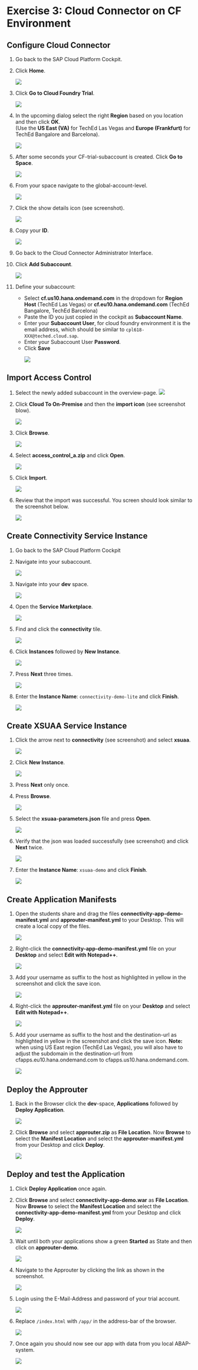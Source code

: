# Exercise 3: Cloud Connector on CF Environment

## Configure Cloud Connector

1. Go back to the SAP Cloud Platform Cockpit.

1. Click **Home**. <p></p>
    ![](../../images/cp_go_home.png)

1. Click **Go to Cloud Foundry Trial**. <p></p>
    ![](../../images/cp_go_cf_trial.png)

1. In the upcoming dialog select the right **Region** based on you location and then click **OK**.<br />(Use the **US East (VA)** for TechEd Las Vegas and **Europe (Frankfurt)** for TechEd Bangalore and Barcelona).<p></p>
    ![](../../images/cf_start_trial.png)

1. After some seconds your CF-trial-subaccount is created. Click **Go to Space**. <p></p>
    ![](../../images/cf_go_to_space.png)

1. From your space navigate to the global-account-level. <p></p>
    ![](../../images/cf_click_globalaccount.png)

1. Click the show details icon (see screenshot). <p></p>
    ![](../../images/cf_show_id.png)

1. Copy your **ID**. <p></p>
    ![](../../images/cf_copy_id.png)

1. Go back to the Cloud Connector Administrator Interface.

1. Click **Add Subaccount**. <p></p>
    ![](../../images/scc_add_subaccount.png)

1. Define your subaccount:
    - Select **cf.us10.hana.ondemand.com** in the dropdown for **Region Host** (TechEd Las Vegas) or **cf.eu10.hana.ondemand.com** (TechEd Bangalore, TechEd Barcelona) 
    - Paste the ID you just copied in the cockpit as **Subaccount Name**.
    - Enter your **Subaccount User**, for cloud foundry environment it is the email address, which should be similar to `cpl618-XXX@teched.cloud.sap`.
    - Enter your Subaccount User **Password**.
    - Click **Save** <p></p>
    ![](../../images/scc_add_cf_account.png)

## Import Access Control

1. Select the newly added subaccount in the overview-page.
    ![](../../images/scc_select_cf_account.png)

1. Click **Cloud To On-Premise** and then the **import icon** (see screenshot blow). <p></p>
    ![](../../images/scc_import_open_dialog.png)

1. Click **Browse**. <p></p>
    ![](../../images/scc_import_press_browse.png)

1. Select **access_control_a.zip** and click **Open**. <p></p>
    ![](../../images/scc_import_select_access_control_a.png)

1. Click **Import**. <p></p>
    ![](../../images/scc_import_press_import.png)

1. Review that the import was successful. You screen should look similar to the screenshot below. <p></p>
    ![](../../images/scc_import_review.png)

## Create Connectivity Service Instance

1. Go back to the SAP Cloud Platform Cockpit

1. Navigate into your subaccount. <p></p>
    ![](../../images/cf_click_subaccount.png)

1.  Navigate into your **dev** space. <p></p>
    ![](../../images/cf_click_dev_space.png)

1. Open the **Service Marketplace**. <p></p>
    ![](../../images/cf_open_service_marketplace.png)

1. Find and click the **connectivity** tile. <p></p>
    ![](../../images/cf_connectivity_tile.png)

1. Click **Instances** followed by **New Instance**. <p></p>
    ![](../../images/cf_connectivity_new_instance.png)

1. Press **Next** three times. <p></p>
    ![](../../images/cf_connectivity_new_instance_next.png)

1. Enter the **Instance Name**: `connectivity-demo-lite` and click **Finish**. <p></p>
    ![](../../images/cf_connectivity_instance_name.png)


## Create XSUAA Service Instance

1. Click the arrow next to **connectivity** (see screenshot) and select **xsuaa**. <p></p>
    ![](../../images/cf_xsuaa_goto.png)

1. Click **New Instance**. <p></p>
    ![](../../images/cf_xsuaa_new_instance.png)

1. Press **Next** only once.

1. Press **Browse**.<p></p>
    ![](../../images/cf_xsuaa_browse.png)

1. Select the **xsuaa-parameters.json** file and press **Open**.<p></p>
    ![](../../images/cf_xsuaa_select_parameters.png)

1. Verify that the json was loaded successfully (see screenshot) and click **Next** twice.<p></p>
    ![](../../images/cf_xsuaa_check_parameters.png)

1. Enter the **Instance Name**: `xsuaa-demo` and click **Finish**. <p></p>
    ![](../../images/cf_xsuaa_instance_name.png)

## Create Application Manifests

1. Open the students share and drag the files **connectivity-app-demo-manifest.yml** and **approuter-manifest.yml** to your Desktop. This will create a local copy of the files. <p></p>
    ![](../../images/cf_edit_manifest_create_copy.png)

1. Right-click the **connectivity-app-demo-manifest.yml** file on your **Desktop** and select **Edit with Notepad++**. <p></p>
    ![](../../images/cf_edit_manifest_open_connectivity.png)

1.  Add your username as suffix to the host as highlighted in yellow in the screenshot and click the save icon.<p></p>
    ![](../../images/cf_edit_manifest_save_connectivity.png)

1. Right-click the **approuter-manifest.yml** file on your **Desktop** and select **Edit with Notepad++**. <p></p>
    ![](../../images/cf_edit_manifest_open_approuter.png)

1.  Add your username as suffix to the host and the destination-url as highlighted in yellow in the screenshot and click the save icon. **Note:** when using US East region (TechEd Las Vegas), you will also have to adjust the subdomain in the destination-url from cfapps.eu10.hana.ondemand.com to cfapps.us10.hana.ondemand.com. <p></p> 
    ![](../../images/cf_edit_manifest_save_approuter.png)

## Deploy the Approuter

1. Back in the Browser click the **dev**-space, **Applications** followed by **Deploy Application**. <p></p>
    ![](../../images/cf_click_deploy_application.png)

1. Click **Browse** and select **approuter.zip** as **File Location**. Now **Browse** to select the **Manifest Location** and select the **approuter-manifest.yml** from your Desktop and click **Deploy**. <p></p>
    ![](../../images/cf_deploy_approuter.png)

## Deploy and test the Application

1. Click **Deploy Application** once again.

1. Click **Browse** and select **connectivity-app-demo.war** as **File Location**. Now **Browse** to select the **Manifest Location** and select the **connectivity-app-demo-manifest.yml** from your Desktop and click **Deploy**. <p></p>
    ![](../../images/cf_deploy_connectivity.png)

1. Wait until both your applications show a green **Started** as State and then click on **approuter-demo**. <p></p>
    ![](../../images/cf_wait_for_deployment.png)

1. Navigate to the Approuter by clicking the link as shown in the screenshot. <p></p>
    ![](../../images/cf_start_app.png)

1. Login using the E-Mail-Address and password of your trial account. <p></p>
    ![](../../images/cf_loginto_app.png)

1. Replace `/index.html` with `/app/` in the address-bar of the browser.<p></p>
    ![](../../images/cf_nav_to_app.png)

1. Once again you should now see our app with data from you local ABAP-system.<p></p>
    ![](../../images/cf_review_app.png)
